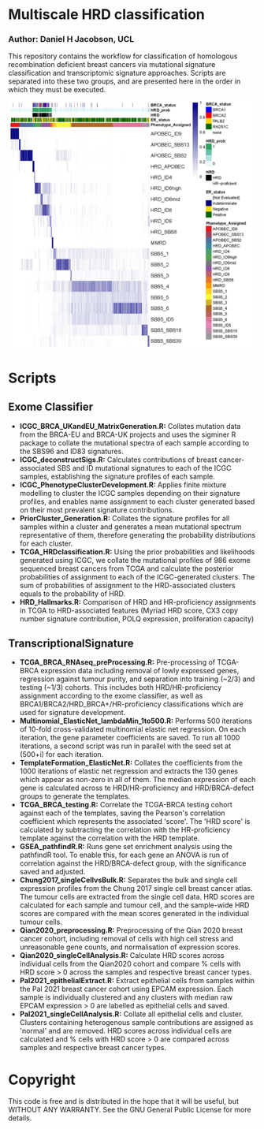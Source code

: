 # Multiscale HRD classification

### Author: Daniel H Jacobson, UCL

This repository contains the workflow for classification of homologous recombination deficient breast cancers via mutational signature classification and transcriptomic signature approaches. Scripts are separated into these two groups, and are presented here in the order in which they must be executed.

![alt text](TCGA_HRDclassificationHeatmap.jpg)

# Scripts

## Exome Classifier

- **ICGC_BRCA_UKandEU_MatrixGeneration.R:** Collates mutation data from the BRCA-EU and BRCA-UK projects and uses the sigminer R package to collate the mutational spectra of each sample according to the SBS96 and ID83 signatures.
- **ICGC_deconstructSigs.R:** Calculates contributions of breast cancer-associated SBS and ID mutational signatures to each of the ICGC samples, establishing the signature profiles of each sample.
- **ICGC_PhenotypeClusterDevelopment.R:** Applies finite mixture modelling to cluster the ICGC samples depending on their signature profiles, and enables name assignment to each cluster generated based on their most prevalent signature contributions.
- **PriorCluster_Generation.R:** Collates the signature profiles for all samples within a cluster and generates a mean mutational spectrum representative of them, therefore generating the probability distributions for each cluster.
- **TCGA_HRDclassification.R:** Using the prior probabilities and likelihoods generated using ICGC, we collate the mutational profiles of 986 exome sequenced breast cancers from TCGA and calculate the posterior probabilities of assignment to each of the ICGC-generated clusters. The sum of probabilities of assignment to the HRD-associated clusters equals to the probability of HRD.
- **HRD_Hallmarks.R:** Comparison of HRD and HR-proficiency assignments in TCGA to HRD-associated features (Myriad HRD score, CX3 copy number signature contribution, POLQ expression, proliferation capacity)

## TranscriptionalSignature

- **TCGA_BRCA_RNAseq_preProcessing.R:** Pre-processing of TCGA-BRCA expression data including removal of lowly expressed genes, regression against tumour purity, and separation into training (~2/3) and testing (~1/3) cohorts. This includes both HRD/HR-proficiency assignment according to the exome classifier, as well as BRCA1/BRCA2/HRD_BRCA+/HR-proficiency classifications which are used for signature development.
- **Multinomial_ElasticNet_lambdaMin_1to500.R:** Performs 500 iterations of 10-fold cross-validated multinomial elastic net regression. On each iteration, the gene parameter coefficients are saved. To run all 1000 iterations, a second script was run in parallel with the seed set at (500+i) for each iteration.
- **TemplateFormation_ElasticNet.R:** Collates the coefficients from the 1000 iterations of elastic net regression and extracts the 130 genes which appear as non-zero in all of them. The median expression of each gene is calculated across te HRD/HR-proficiency and HRD/BRCA-defect groups to generate the templates.
- **TCGA_BRCA_testing.R:** Correlate the TCGA-BRCA testing cohort against each of the templates, saving the Pearson's correlation coefficient which represents the associated 'score'. The 'HRD score' is calculated by subtracting the correlation with the HR-proficiency template against the correlation with the HRD template.
- **GSEA_pathfindR.R:** Runs gene set enrichment analysis using the pathfindR tool. To enable this, for each gene an ANOVA is run of correlation against the HRD/BRCA-defect group, with the significance saved and adjusted. 
- **Chung2017_singleCellvsBulk.R:** Separates the bulk and single cell expression profiles from the Chung 2017 single cell breast cancer atlas. The tumour cells are extracted from the single cell data. HRD scores are calculated for each sample and tumour cell, and the sample-wide HRD scores are compared with the mean scores generated in the individual tumour cells.
- **Qian2020_preprocessing.R:** Preprocessing of the Qian 2020 breast cancer cohort, including removal of cells with high cell stress and unreasonable gene counts, and normalisation of expression scores.
- **Qian2020_singleCellAnalysis.R:** Calculate HRD scores across individual cells from the Qian2020 cohort and compare % cells with HRD score > 0 across the samples and respective breast cancer types.
- **Pal2021_epithelialExtract.R:** Extract epithelial cells from samples within the Pal 2021 breast cancer cohort using EPCAM expression. Each sample is individually clustered and any clusters with median raw EPCAM expression > 0 are labelled as epithelial cells and saved.
- **Pal2021_singleCellAnalysis.R:** Collate all epithelial cells and cluster. Clusters containing heterogenous sample contributions are assigned as 'normal' and are removed. HRD scores across individual cells are calculated and % cells with HRD score > 0 are compared across samples and respective breast cancer types.

# Copyright

This code is free and is distributed in the hope that it will be useful, but WITHOUT ANY WARRANTY. See the GNU General Public License for more details.
